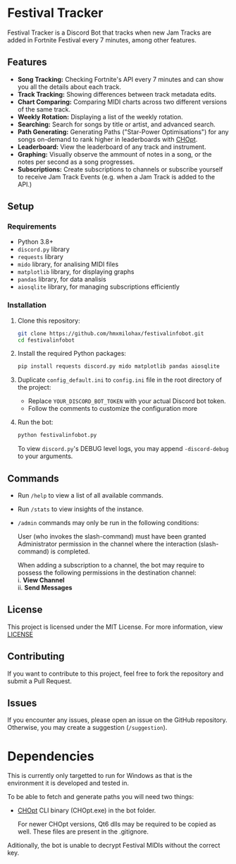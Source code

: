 
# Festival Tracker

Festival Tracker is a Discord Bot that tracks when new Jam Tracks are added in Fortnite Festival every 7 minutes, among other features.

## Features

- **Song Tracking:** Checking Fortnite's API every 7 minutes and can show you all the details about each track.
- **Track Tracking:** Showing differences between track metadata edits.
- **Chart Comparing:** Comparing MIDI charts across two different versions of the same track.
- **Weekly Rotation:** Displaying a list of the weekly rotation.
- **Searching:** Search for songs by title or artist, and advanced search.
- **Path Generating:** Generating Paths ("Star-Power Optimisations") for any songs on-demand to rank higher in leaderboards with [CHOpt](https://github.com/GenericMadScientist/CHOpt).
- **Leaderboard:** View the leaderboard of any track and instrument.
- **Graphing:** Visually observe the ammount of notes in a song, or the notes per second as a song progresses.
- **Subscriptions:** Create subscriptions to channels or subscribe yourself to receive Jam Track Events (e.g. when a Jam Track is added to the API.)

## Setup

### Requirements

- Python 3.8+
- `discord.py` library
- `requests` library
- `mido` library, for analising MIDI files
- `matplotlib` library, for displaying graphs
- `pandas` library, for data analisis
- `aiosqlite` library, for managing subscriptions efficiently

### Installation

1. Clone this repository:

    ```bash
    git clone https://github.com/hmxmilohax/festivalinfobot.git
    cd festivalinfobot
    ```

2. Install the required Python packages:

    ```bash
    pip install requests discord.py mido matplotlib pandas aiosqlite
    ```

3. Duplicate `config_default.ini` to `config.ini` file in the root directory of the project:
   - Replace `YOUR_DISCORD_BOT_TOKEN` with your actual Discord bot token.
   - Follow the comments to customize the configuration more

4. Run the bot:
    ```bash
    python festivalinfobot.py
    ```

    To view `discord.py`'s DEBUG level logs, you may append `-discord-debug` to your arguments.

## Commands

- Run `/help` to view a list of all available commands.
- Run `/stats` to view insights of the instance.
- `/admin` commands may only be run in the following conditions:

    User (who invokes the slash-command) must have been granted Administrator permission in the channel where the interaction (slash-command) is completed.

    When adding a subscription to a channel, the bot may require to possess the following permissions in the destination channel: <br>
      i. **View Channel** <br>
      ii. **Send Messages** <br>

## License

This project is licensed under the MIT License. For more information, view [LICENSE](./LICENSE)

## Contributing

If you want to contribute to this project, feel free to fork the repository and submit a Pull Request.

## Issues

If you encounter any issues, please open an issue on the GitHub repository. Otherwise, you may create a suggestion (`/suggestion`).

# Dependencies

This is currently only targetted to run for Windows as that is the environment it is developed and tested in.

To be able to fetch and generate paths you will need two things:

- [CHOpt](https://github.com/GenericMadScientist/CHOpt) CLI binary (CHOpt.exe) in the bot folder.

    For newer CHOpt versions, Qt6 dlls may be required to be copied as well. These files are present in the .gitignore.

Aditionally, the bot is unable to decrypt Festival MIDIs without the correct key.
